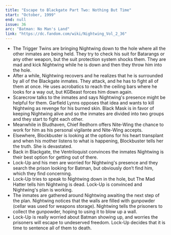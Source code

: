 ```yaml
---
title: "Escape to Blackgate Part Two: Nothing But Time"
start: "October, 1999"
end: null
issue: 36
arc: "Batman: No Man's Land"
link: "https://dc.fandom.com/wiki/Nightwing_Vol_2_36"
---
```


- The Trigger Twins are bringing Nightwing down to the hole where all the other inmates are being held. They try to check his suit for Batarangs or any other weapon, but the suit protection system shocks them. They are mad and kick Nightwing while he is down and then they throw him into the hole.
- After a while, Nightwing recovers and he realizes that he is surrounded by all of the Blackgate inmates. They attack, and he has to fight all of them at once. He uses acrobatics to reach the ceiling bars where he looks for a way out, but  KGBeast forces him down again. 
- Scarecrow talks to the inmates and says Nightwing's presence might be helpful for them. Garfield Lynns opposes that idea and wants to kill Nightwing as revenge for his burned skin. Black Mask is in favor of keeping Nightwing alive and so the inmates are divided into two groups and they start to fight each other.
- Meanwhile in Bludhaven, Chief Redhorn offers Nite-Wing the chance to work for him as his personal vigilante and Nite-Wing accepts. 
- Elsewhere, Blockbuster is looking at the options for his heart transplant and when his mother listens to what is happening, Blockbuster tells her the truth. She is devastated.
- Back in Blackgate, the Ventriloquist convinces the inmates Nightwing is their best option for getting out of there.
- Lock-Up and his men are worried for Nightwing's presence and they search the prison looking for Batman, but obviously don’t find him, which they find concerning.
- Lock-Up tries to speak to Nightwing down in the hole, but The Mad Hatter tells him Nightwing is dead. Lock-Up is convinced and Nightwing's plan is working. 
- The inmates are gathered around Nightwing awaiting the next step of the plan. Nightwing notices that the walls are filled with gunpowder (cellar was used for weapons storage). Nightwing tells the prisoners to collect the gunpowder, hoping to using it to blow up a wall.
- Lock-Up is really worried about Batman showing up, and worries the prisoners will escape to undeserved freedom. Lock-Up decides that it is time to sentence all of them to death.
